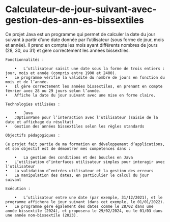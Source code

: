 # Calculateur-de-jour-suivant-avec-gestion-des-ann-es-bissextiles
Ce projet Java est un programme qui permet de calculer la date du jour suivant à partir d’une date donnée par l’utilisateur (sous forme de jour, mois et année). Il prend en compte les mois ayant différents nombres de jours (28, 30, ou 31) et gère correctement les années bissextiles.

	Fonctionnalités :

		•	L’utilisateur saisit une date sous la forme de trois entiers : jour, mois et année (compris entre 1900 et 2400).
	•	Le programme vérifie la validité du nombre de jours en fonction du mois et de l’année.
	•	Il gère correctement les années bissextiles, en prenant en compte février avec 28 ou 29 jours selon l’année.
	•	Affiche la date du jour suivant avec une mise en forme claire.

	Technologies utilisées :

		•	Java
	•	JOptionPane pour l’interaction avec l’utilisateur (saisie de la date et affichage du résultat)
	•	Gestion des années bissextiles selon les règles standards

	Objectifs pédagogiques :

	Ce projet fait partie de ma formation en développement d’applications, et son objectif est de démontrer mes compétences dans :

		•	La gestion des conditions et des boucles en Java
	•	L’utilisation d’interfaces utilisateur simples pour interagir avec l’utilisateur
	•	La validation d’entrées utilisateur et la gestion des erreurs
	•	La manipulation des dates, en particulier le calcul du jour suivant

	Exécution :

		•	L’utilisateur entre une date (par exemple, 31/12/2021), et le programme affichera le jour suivant (dans cet exemple, le 01/01/2022).
	•	Le programme gère également des dates comme le 28/02 dans une année bissextile (2024), et proposera le 29/02/2024, ou le 01/03 dans une année non-bissextile (2023).
